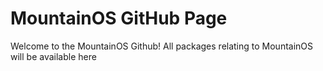 # MountainOS GitHub Page
Welcome to the MountainOS Github! All packages relating to MountainOS will be available here
